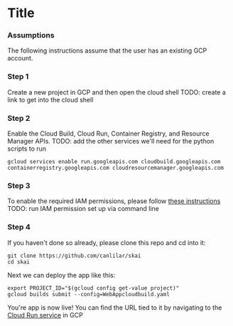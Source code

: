 # Title

### Assumptions
The following instructions assume that the user has an existing GCP account. 

### Step 1
Create a new project in GCP and then open the cloud shell
TODO: create a link to get into the cloud shell

### Step 2
Enable the Cloud Build, Cloud Run, Container Registry, and Resource Manager APIs. TODO: add the other services we'll need for the python scripts to run
```
gcloud services enable run.googleapis.com cloudbuild.googleapis.com containerregistry.googleapis.com cloudresourcemanager.googleapis.com
```

### Step 3
To enable the required IAM permissions, please follow [these instructions](https://cloud.google.com/build/docs/deploying-builds/deploy-cloud-run#cloud-run) 
TODO: run IAM permission set up via command line

### Step 4
If you haven't done so already, please clone this repo and cd into it:
```
git clone https://github.com/canlilar/skai
cd skai
```
Next we can deploy the app like this:
```
export PROJECT_ID="$(gcloud config get-value project)"
gcloud builds submit --config=WebAppcloudbuild.yaml
```
You're app is now live! You can find the URL tied to it by navigating to the [Cloud Run service](https://console.cloud.google.com/run?enableapi=true&_ga=2.194155556.883783791.1666026522-1856103480.1665675816) in GCP 
